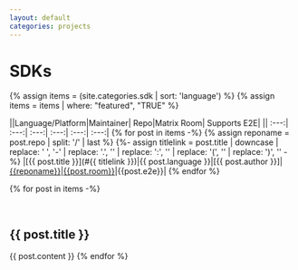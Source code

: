 ```yaml
---
layout: default
categories: projects
---
```


<style>
table {
    width: 100%
}
h2 {
    padding-top: 30px;
}
h3 {
    padding-top: 15px;
}
</style>

# SDKs

{% assign items = (site.categories.sdk | sort: 'language') %}
{% assign items = items | where: "featured", "TRUE"  %}

||Language/Platform|Maintainer|    Repo|Matrix Room|      Supports E2E|
||            :---:|     :---:|   :---:|      :---:|     :---:|     :---:|
{% for post in items -%}
{% assign reponame = post.repo | split: '/' | last %}
{%- assign titlelink = post.title | downcase | replace: ' ', '-' | replace: '.', '' | replace: ':', '' | replace: '(', '' | replace: ')', '' -%}
|[{{ post.title }}](#{{ titlelink }})|{{ post.language }}|[{{ post.author }}]|[{{reponame}}]({{post.repo}})|[{{post.room}}](https://matrix.to/#/{{post.room}})|{{post.e2e}}|
{% endfor %}

{% for post in items -%}
## {{ post.title }}

{{ post.content }}
{% endfor %}

[Aidan Gauland]: https://gitlab.com/aidalgol/
[Ananace]: https://github.com/ananace/
[endes]: https://notabug.org/Tamaimo/
[eta]: https://github.com/eeeeeta/
[frankgerhardt]: https://github.com/frankgerhardt/
[freelock]: http://www.freelock.com
[Gergely Polonkai]: https://github.com/gergelypolonkai/
[Kamax.io]: https://kamax.io/
[LeoNerd]: https://github.com/leonerd/
[matiaslina]: https://github.com/matiaslina/
[Matrix.org team]: https://matrix.org/
[Matrix.org]: https://matrix.org/
[mujx]: https://github.com/mujx/
[QMatrixClient team]: https://github.com/QMatrixClient/
[Travis Ralston]: https://github.com/turt2live/
[tulir]: https://github.com/tulir/
[VRocker]: https://github.com/VRocker/
[vurpo]: https://gitlab.com/vurpo/